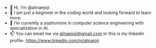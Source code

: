 - 👋 Hi, I’m @alinaejoji
- 👀 I am just a beginner in the coding world and looking forward to learn more.
- 🌱 I’m currently a sophomore in computer science engineering with specialization in AI.
- 📫 You can email me via alinaejoji@gmail.com or this is my linkedin profile- https://www.linkedin.com/in/alinajoji

<!---
alinaejoji/alinaejoji is a ✨ special ✨ repository because its `README.md` (this file) appears on your GitHub profile.
You can click the Preview link to take a look at your changes.
--->
